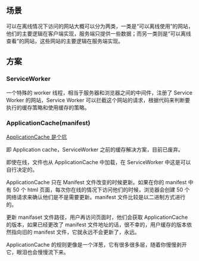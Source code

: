## 场景

可以在离线情况下访问的网站大概可以分为两类，一类是“可以离线使用”的网站，他们的主要逻辑在客户端实现，服务端只提供一些数据；而另一类则是“可以离线查看”的网站，这些网站的主要逻辑在服务端实现。

## 方案

### ServiceWorker

一个特殊的 worker 线程，相当于服务器和浏览器之间的中间件，注册了 Service Worker 的网站，Service Worker 可以拦截这个网站的请求，根据代码来判断要执行的缓存策略和使用缓存的策略。

### ApplicationCache(manifest)

[ApplicationCache 是个坑](http://zoomzhao.github.io/2012/11/11/application-cache-is-a-douchebag/)

即 Application cache，ServiceWorker 之前的缓存解决方案，目前已废弃。

即使在线，文件也从 ApplicationCache 中加载，在 ServiceWorker 中这是可以自行决定的。

ApplicationCache 只在 Manifest 文件改变的时候更新。如果在你的 manifest 中有 50 个 html 页面，每次你在线的情况下访问他们的时候，浏览器会创建 50 个网络请求来确认他们是不是需要更新。manifest 文件比较是以二进制方式进行的。

更新 manifaset 文件路径，用户再访问页面时，他们会获取 ApplicationCache 的版本，如果已经更改了 manifest 文件地址的话，很不幸的，用户缓存的版本依然指向旧的 manifest 文件，它就永远不会更新了，永远。

ApplicationCache 的规则更像是一个洋葱，它有很多很多层，随着你慢慢剥开它，眼泪也会慢慢流下来。
